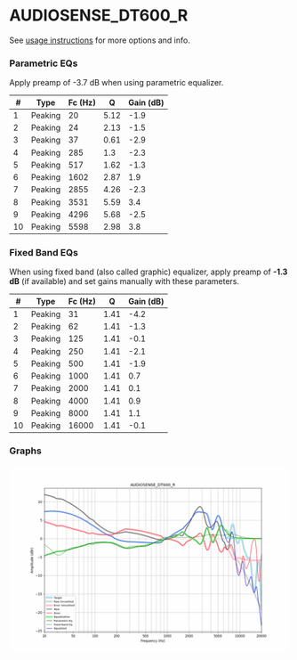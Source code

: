 # AUDIOSENSE_DT600_R
See [usage instructions](https://github.com/jaakkopasanen/AutoEq#usage) for more options and info.

### Parametric EQs
Apply preamp of -3.7 dB when using parametric equalizer.

|   # | Type    |   Fc (Hz) |    Q |   Gain (dB) |
|-----|---------|-----------|------|-------------|
|   1 | Peaking |        20 | 5.12 |        -1.9 |
|   2 | Peaking |        24 | 2.13 |        -1.5 |
|   3 | Peaking |        37 | 0.61 |        -2.9 |
|   4 | Peaking |       285 | 1.3  |        -2.3 |
|   5 | Peaking |       517 | 1.62 |        -1.3 |
|   6 | Peaking |      1602 | 2.87 |         1.9 |
|   7 | Peaking |      2855 | 4.26 |        -2.3 |
|   8 | Peaking |      3531 | 5.59 |         3.4 |
|   9 | Peaking |      4296 | 5.68 |        -2.5 |
|  10 | Peaking |      5598 | 2.98 |         3.8 |

### Fixed Band EQs
When using fixed band (also called graphic) equalizer, apply preamp of **-1.3 dB** (if available) and set gains manually with these parameters.

|   # | Type    |   Fc (Hz) |    Q |   Gain (dB) |
|-----|---------|-----------|------|-------------|
|   1 | Peaking |        31 | 1.41 |        -4.2 |
|   2 | Peaking |        62 | 1.41 |        -1.3 |
|   3 | Peaking |       125 | 1.41 |        -0.1 |
|   4 | Peaking |       250 | 1.41 |        -2.1 |
|   5 | Peaking |       500 | 1.41 |        -1.9 |
|   6 | Peaking |      1000 | 1.41 |         0.7 |
|   7 | Peaking |      2000 | 1.41 |         0.1 |
|   8 | Peaking |      4000 | 1.41 |         0.9 |
|   9 | Peaking |      8000 | 1.41 |         1.1 |
|  10 | Peaking |     16000 | 1.41 |        -0.1 |

### Graphs
![](./AUDIOSENSE_DT600_R.png)
